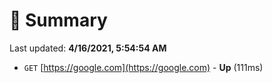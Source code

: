 # 📖 Summary
Last updated: **4/16/2021, 5:54:54 AM**

- `GET` [https://google.com](https://google.com) - **Up** (111ms)
